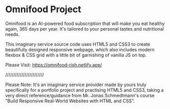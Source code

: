 # Omnifood Project

Omnifood is an AI-powered food subscription that will make you eat healthy again, 365 days per year. It's tailored to your personal tastes and nutritional needs.

This imaginary service source code uses HTML5 and CSS3 to create beautifully designed responsive webpage, which also includes modern flexbox & CSS grid with a little bit of garnishing of vanilla JS on top.

Please Visit:
https://omnifood-rish.netlify.app/

////////////////////////

Please Note:
It's an imaginary service provider made by yours truly specifically for a portfolio project and practising HTML5 and CSS3, taking a very direct reference/guidance from Mr. Jonas Schmedtmann's course "Build Responsive Real-World Websites with HTML and CSS".
